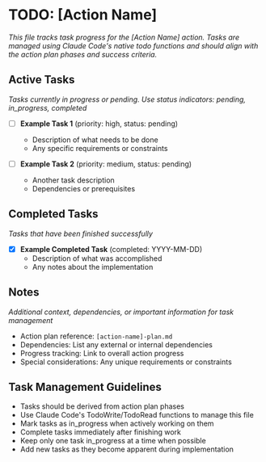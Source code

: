 # TODO: [Action Name]

*This file tracks task progress for the [Action Name] action. Tasks are managed using Claude Code's native todo functions and should align with the action plan phases and success criteria.*

## Active Tasks

*Tasks currently in progress or pending. Use status indicators: pending, in_progress, completed*

- [ ] **Example Task 1** (priority: high, status: pending)
  - Description of what needs to be done
  - Any specific requirements or constraints

- [ ] **Example Task 2** (priority: medium, status: pending)
  - Another task description
  - Dependencies or prerequisites

## Completed Tasks

*Tasks that have been finished successfully*

- [x] **Example Completed Task** (completed: YYYY-MM-DD)
  - Description of what was accomplished
  - Any notes about the implementation

## Notes

*Additional context, dependencies, or important information for task management*

- Action plan reference: `[action-name]-plan.md`
- Dependencies: List any external or internal dependencies
- Progress tracking: Link to overall action progress
- Special considerations: Any unique requirements or constraints

## Task Management Guidelines

- Tasks should be derived from action plan phases
- Use Claude Code's TodoWrite/TodoRead functions to manage this file
- Mark tasks as in_progress when actively working on them
- Complete tasks immediately after finishing work
- Keep only one task in_progress at a time when possible
- Add new tasks as they become apparent during implementation